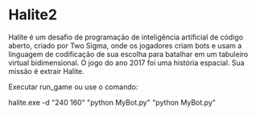 # Halite2


  Halite é um desafio de programação de inteligência artificial de código aberto, criado por Two Sigma, onde os jogadores criam bots e usam a linguagem de codificação de sua escolha para batalhar em um tabuleiro virtual bidimensional. O jogo do ano 2017 foi uma história espacial. Sua missão é extrair Halite. 
  
  
  
 Executar run_game ou use o comando:
  
 halite.exe -d "240 160" "python MyBot.py" "python MyBot.py"
